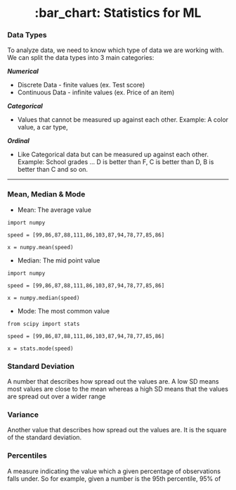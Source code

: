 <h1 align="center">
    :bar_chart: Statistics for ML
</h1>

### Data Types

To analyze data, we need to know which type of data we are working with. We can split the data types into 3 main categories:

***Numerical***

* Discrete Data - finite values (ex. Test score)
* Continuous Data - infinite values (ex. Price of an item)

***Categorical*** 

* Values that cannot be measured up against each other. Example: A color value, a car type, 

***Ordinal*** 

* Like Categorical data but can be measured up against each other. Example: School grades ... D is better than F, C is better than D, B is better than C and so on.

___

### Mean, Median & Mode

* Mean: The average value

```
import numpy

speed = [99,86,87,88,111,86,103,87,94,78,77,85,86]

x = numpy.mean(speed)

```

* Median: The mid point value

```
import numpy

speed = [99,86,87,88,111,86,103,87,94,78,77,85,86]

x = numpy.median(speed)
```
* Mode: The most common value

```
from scipy import stats

speed = [99,86,87,88,111,86,103,87,94,78,77,85,86]

x = stats.mode(speed)
```

### Standard Deviation

A number that describes how spread out the values are. A low SD means most values are close to the mean whereas a high SD means that the values are spread out over a wider range

### Variance

Another value that describes how spread out the values are. It is the square of the standard deviation.

### Percentiles

A measure indicating the value which a given percentage of observations falls under. So for example, given a number is the 95th percentile, 95% of 